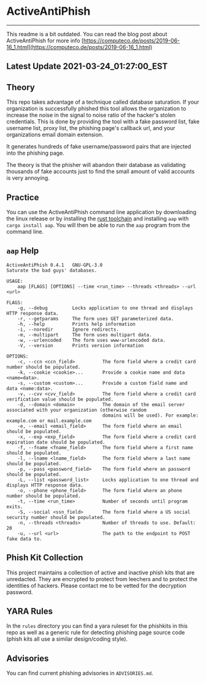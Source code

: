 # ActiveAntiPhish

---
This readme is a bit outdated. You can read the blog post about ActiveAntiPhish for more info [https://computeco.de/posts/2019-06-16_1.html](https://computeco.de/posts/2019-06-16_1.html)

## Latest Update 2021-03-24_01:27:00_EST

Theory
---

This repo takes advantage of a technique called database saturation. If your organization is successfully phished this tool allows the organization to increase the noise in the signal to noise ratio of the hacker's stolen credentials. This is done by providing the tool with a fake password list, fake username list, proxy list, the phishing page's callback url, and your organizations email domain extension.

It generates hundreds of fake username/password pairs that are injected into the phishing page.

The theory is that the phisher will abandon their database as validating thousands of fake accounts just to find the small amount of valid accounts is very annoying.

Practice
---

You can use the ActiveAntiPhish command line application by downloading the linux release or by installing the [rust toolchain](https://rustup.rs) and installing `aap` with `cargo install aap`. You will then be able to run the `aap` program from the command line.

## `aap` Help

```
ActiveAntiPhish 0.4.1	GNU-GPL-3.0
Saturate the bad guys' databases.

USAGE:
    aap [FLAGS] [OPTIONS] --time <run_time> --threads <threads> --url <url>

FLAGS:
    -g, --debug         Locks application to one thread and displays HTTP response data.
    -r, --getparams     The form uses GET parameterized data.
    -h, --help          Prints help information
    -i, --noredir       Ignore redirects.
    -m, --multipart     The form uses multipart data.
    -w, --urlencoded    The form uses www-urlencoded data.
    -V, --version       Prints version information

OPTIONS:
    -c, --ccn <ccn_field>          The form field where a credit card number should be populated.
    -k, --cookie <cookie>...       Provide a cookie name and data <name=data>.
    -s, --custom <custom>...       Provide a custom field name and data <name:data>.
    -v, --cvv <cvv_field>          The form field where a credit card verification value should be populated.
    -d, --domain <domain>          The domain of the email server associated with your organization (otherwise random
                                   domains will be used). For example: example.com or mail.example.com
    -e, --email <email_field>      The form field where an email should be populated.
    -x, --exp <exp_field>          The form field where a credit card expiration date should be populated.
    -f, --fname <fname_field>      The form field where a first name should be populated.
    -l, --lname <lname_field>      The form field where a last name should be populated.
    -p, --pass <password_field>    The form field where an password should be populated.
    -L, --list <password_list>     Locks application to one thread and displays HTTP response data.
    -o, --phone <phone_field>      The form field where an phone number should be populated.
    -t, --time <run_time>          Number of seconds until program exits.
    -S, --social <ssn_field>       The form field where a US social security number should be populated.
    -n, --threads <threads>        Number of threads to use. Default: 20
    -u, --url <url>                The path to the endpoint to POST fake data to.
```

Phish Kit Collection
---
This project maintains a collection of active and inactive phish kits that are unredacted. They are encrypted to protect from leechers and to protect the identities of hackers. Please contact me to be vetted for the decryption password.

YARA Rules
---
In the `rules` directory you can find a yara ruleset for the phishkits in this repo as well as a generic rule for detecting phishing page source code (phish kits all use a similar design/coding style).

Advisories
---
You can find current phishing advisories in `ADVISORIES.md`.

